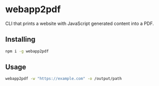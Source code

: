 # webapp2pdf

CLI that prints a website with JavaScript generated content into a PDF.

## Installing
```bash
npm i -g webapp2pdf
```

## Usage
```bash
webapp2pdf -w "https://example.com" -o /output/path
```